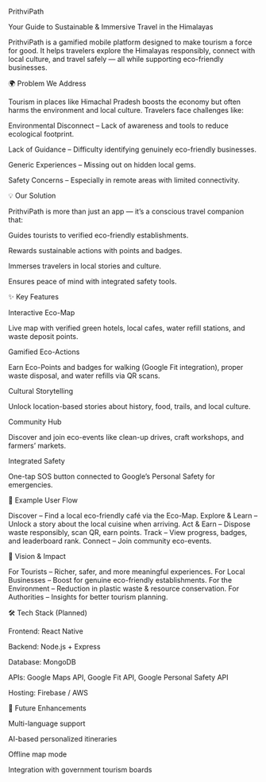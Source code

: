PrithviPath

Your Guide to Sustainable & Immersive Travel in the Himalayas

PrithviPath is a gamified mobile platform designed to make tourism a force for good.
It helps travelers explore the Himalayas responsibly, connect with local culture, and travel safely — all while supporting eco-friendly businesses.

🌍 Problem We Address

Tourism in places like Himachal Pradesh boosts the economy but often harms the environment and local culture. Travelers face challenges like:

Environmental Disconnect – Lack of awareness and tools to reduce ecological footprint.

Lack of Guidance – Difficulty identifying genuinely eco-friendly businesses.

Generic Experiences – Missing out on hidden local gems.

Safety Concerns – Especially in remote areas with limited connectivity.

💡 Our Solution

PrithviPath is more than just an app — it’s a conscious travel companion that:

Guides tourists to verified eco-friendly establishments.

Rewards sustainable actions with points and badges.

Immerses travelers in local stories and culture.

Ensures peace of mind with integrated safety tools.

✨ Key Features

Interactive Eco-Map

Live map with verified green hotels, local cafes, water refill stations, and waste deposit points.

Gamified Eco-Actions

Earn Eco-Points and badges for walking (Google Fit integration), proper waste disposal, and water refills via QR scans.

Cultural Storytelling

Unlock location-based stories about history, food, trails, and local culture.

Community Hub

Discover and join eco-events like clean-up drives, craft workshops, and farmers’ markets.

Integrated Safety

One-tap SOS button connected to Google’s Personal Safety for emergencies.

📱 Example User Flow

Discover – Find a local eco-friendly café via the Eco-Map.
Explore & Learn – Unlock a story about the local cuisine when arriving.
Act & Earn – Dispose waste responsibly, scan QR, earn points.
Track – View progress, badges, and leaderboard rank.
Connect – Join community eco-events.

🎯 Vision & Impact

For Tourists – Richer, safer, and more meaningful experiences.
For Local Businesses – Boost for genuine eco-friendly establishments.
For the Environment – Reduction in plastic waste & resource conservation.
For Authorities – Insights for better tourism planning.

🛠 Tech Stack (Planned)

Frontend: React Native

Backend: Node.js + Express

Database: MongoDB

APIs: Google Maps API, Google Fit API, Google Personal Safety API

Hosting: Firebase / AWS

🚀 Future Enhancements

Multi-language support

AI-based personalized itineraries

Offline map mode

Integration with government tourism boards
